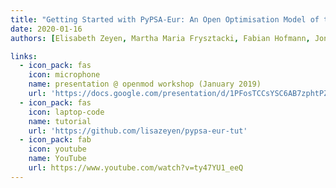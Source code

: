 ```yaml
---
title: "Getting Started with PyPSA-Eur: An Open Optimisation Model of the European Power System"
date: 2020-01-16
authors: [Elisabeth Zeyen, Martha Maria Frysztacki, Fabian Hofmann, Jonas Hörsch, "admin", Tom Brown]

links:
  - icon_pack: fas
    icon: microphone
    name: presentation @ openmod workshop (January 2019)
    url: 'https://docs.google.com/presentation/d/1PFosTCCsYSC6AB7zphtPZhjYihtYB0G6L-qgYDbQ4wc'
  - icon_pack: fas
    icon: laptop-code
    name: tutorial
    url: 'https://github.com/lisazeyen/pypsa-eur-tut'
  - icon_pack: fab
    icon: youtube
    name: YouTube
    url: https://www.youtube.com/watch?v=ty47YU1_eeQ
---
```


